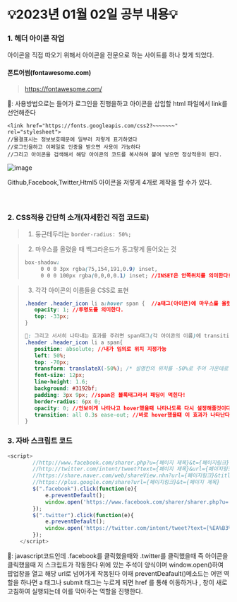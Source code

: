 # 💡2023년 01월 02일 공부 내용💡
### 1. 헤더 아이콘 작업
아이콘을 직접 따오기 위해서 아이콘을 전문으로 하는 사이트를 하나 찾게 되었다.

#### 폰트어썸(fontawesome.com)

> https://fontawesome.com/

📕: 사용방법으로는 들어가 로그인을 진행을하고 아이콘을 삽입할 html 파일에서 link를 선언해준다


  <!-- 웹 폰트 작업 -->
    <link href="https://fonts.googleapis.com/css2?~~~~~~~" rel="stylesheet">
    //물결표시는 정보보호때문에 일부러 저렇게 표기하였다
    //로그인을하고 이메일로 인증을 받으면 사용이 가능하다
    //그리고 아이콘을 검색해서 해당 아이콘의 코드를 복사하여 붙여 넣으면 정상적용이 된다.
![image](https://user-images.githubusercontent.com/94120988/210254441-3b3bd487-a8e8-4dbd-943d-81950145deb0.png)

Github,Facebook,Twitter,Html5 아이콘을 저렇게 4개로 제작을 할 수가 있다.
<br>
<br>
<br>
### 2. CSS적용 간단히 소개(자세한건 직접 코드로)
> 1. 둥근테두리는 ``` border-radius: 50%; ``` 

> 2. 마우스를 올렸을 때 백그라운드가 동그랗게 들어오는 것
> ```css
>box-shadow: 
>      0 0 0 3px rgba(75,154,191,0.9) inset, 
>      0 0 0 100px rgba(0,0,0,0.1) inset; //INSET은 안쪽위치를 의미한다! 

> 3. 각각 아이콘의 이름들을 CSS로 표현
> ```css
> .header .header_icon li a:hover span {  //a태그(아이콘)에 마우스를 올렸을때 투명도는 1로 되고 상단으로 -33px로 옮긴다
>    opacity: 1; //투명도를 의미한다.
>    top: -33px;
>}
>
> 📕: 그리고 서서히 나타내는 효과를 주려면 span태그(각 아이콘의 이름)에 transition을 지정해주면 된다.
>.header .header_icon li a span{
>    position: absolute; //내가 임의로 위치 지정가능
>    left: 50%;
>    top: -70px;
>    transform: translateX(-50%); /* 설명칸의 위치를 -50%로 주어 가운데로 오겠금 설정*/
>    font-size: 12px;
>    line-height: 1.6;
>    background: #3192bf;
>    padding: 3px 9px; //span은 블록태그라서 패딩이 먹힌다!
>    border-radius: 6px 0;
>    opacity: 0; //안보이게 나타나고 hover했을때 나타나도록 다시 설정해줄것이다.
>    transition: all 0.3s ease-out; //바로 hover했을떄 이 효과가 나타난다
>}

### 3. 자바 스크립트 코드
``` js
<script>
        //http://www.facebook.com/sharer.php?u={페이지 제목}&t={페이지링크}
        //http://twitter.com/intent/tweet?text={페이지 제목}&url={페이지링크}
        //https://share.naver.com/web/shareView.nhn?url={페이지링크}&title={페이지 제목}
        //https://plus.google.com/share?url={페이지링크}&t={페이지 제목}
        $(".facebook").click(function(e){
            e.preventDefault();
            window.open('https://www.facebook.com/sharer/sharer.php?u=' +encodeURIComponent(document.URL)+'&t='+encodeURIComponent(document.title), 'facebooksharedialog', 'menubar=no, toolbar=no, resizable=yes, scrollbars=yes, height=300, width=600'); 
        });
        $(".twitter").click(function(e){
            e.preventDefault();
            window.open('https://twitter.com/intent/tweet?text=[%EA%B3%B5%EC%9C%A0]%20' +encodeURIComponent(document.URL)+'%20-%20'+encodeURIComponent(document.title), 'twittersharedialog', 'menubar=no, toolbar=no, resizable=yes, scrollbars=yes, height=300, width=600');
        });
    </script>
```

📕: javascript코드인데 .facebook를 클릭했을때와 .twitter를 클릭했을때 즉 아이콘을 클릭했을때 저 스크립트가 작동한다
    위에 있는 주석이 양식이며 window.open()하여 팝업창을 열고 해당 url로 넘어가게 작동된다
    이때 preventDeafault()메소드는 어떤 역할을 하나면 a 태그나 submit 태그는 누르게 되면 href 를 통해 이동하거나 ,
    창이 새로고침하여 실행되는데 이를 막아주는 역할을 진행한다.
